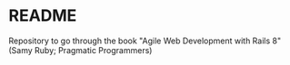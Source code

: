 # README

Repository to go through the book "Agile Web Development with Rails 8" (Samy Ruby; Pragmatic Programmers)
